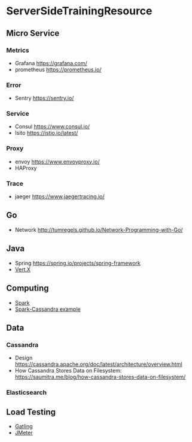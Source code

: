 # ServerSideTrainingResource

## Micro Service

### Metrics

- Grafana <https://grafana.com/>
- prometheus <https://prometheus.io/>

### Error

- Sentry <https://sentry.io/>

### Service

- Consul <https://www.consul.io/>
- Isito <https://istio.io/latest/>

### Proxy

- envoy <https://www.envoyproxy.io/>
- HAProxy

### Trace

- jaeger <https://www.jaegertracing.io/>

## Go

- Network <http://tumregels.github.io/Network-Programming-with-Go/>

## Java

- Spring <https://spring.io/projects/spring-framework>
- [Vert.X](http://vertx.io/)

## Computing

- [Spark](https://spark.apache.org/)
- [Spark-Cassandra example](https://github.com/pompomgood/SparkCassandraSample)

## Data

### Cassandra

- Design <https://cassandra.apache.org/doc/latest/architecture/overview.html>
- How Cassandra Stores Data on Filesystem: https://saumitra.me/blog/how-cassandra-stores-data-on-filesystem/

### Elasticsearch

## Load Testing

- [Gatling](http://gatling.io/)
- [JMeter](http://jmeter.apache.org/)
